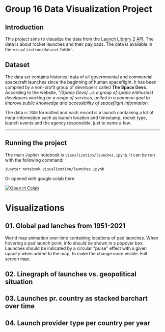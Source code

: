 # Group 16 Data Visualization Project

## Introduction

This project aims to visualize the data from the [Launch Library 2 API](https://thespacedevs.com/llapi). The data is about rocket launches and their payloads. The data is available in the `visualization/dataset` folder.

## Dataset

The data set contains historical data of all governmental and commercial spacecraft launches since the beginning of human spaceflight.
It has been compiled by a non-profit group of developers called **The Space Devs**. According to the website, _"[Space Devs]...is a group of space enthusiast developers working on a range of services,
united in a common goal to improve public knowledge and accessibility of spaceflight information._

The data is `JSON` formatted and each record is a launch containing a lot of meta-information such as launch location and timestamp, rocket type, launch events and the agency responsible, just to name a few.

---

## Running the project

The main Jupiter notebook is `visualization/launches.ipynb`. It can be run with the following command:

```bash
jupyter notebook visualization/launches.ipynb
```

Or opened with google colab here:

[![Open In Colab](https://colab.research.google.com/assets/colab-badge.svg)](https://colab.research.google.com/github/Victor4X/datavis-project/blob/main/visualization/launches.ipynb)

# Visualizations

## 01. Global pad lanches from 1951-2021
World map animation over time containing locations of pad launches.
When hovering a pad launch point, info should be shown in a popover box.
Launches should be indicated by a circular "pulse" effect with a given opacity when added to the map, to make the change more visible.
Full screen map.

## 02. Linegraph of launches vs. geopolitical situation


## 03. Launches pr. country as stacked barchart over time


## 04. Launch provider type per country per year